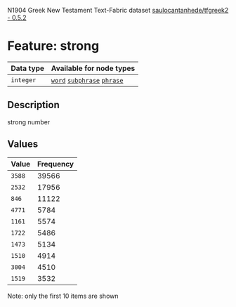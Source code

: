<p>N1904 Greek New Testament Text-Fabric dataset <a href="https://github.com/saulocantanhede/tfgreek2">saulocantanhede/tfgreek2 - 0.5.2</a></p>

<h1>Feature: strong</h1>

<table>
<thead>
<tr>
  <th>Data type</th>
  <th>Available for node types</th>
</tr>
</thead>
<tbody>
<tr>
  <td><code>integer</code></td>
  <td><A HREF="featurebynodetype.md#word"><code>word</code></A> <A HREF="featurebynodetype.md#subphrase"><code>subphrase</code></A> <A HREF="featurebynodetype.md#phrase"><code>phrase</code></A></td>
</tr>
</tbody>
</table>

<h2>Description</h2>

<p>strong number</p>

<h2>Values</h2>

<table>
<thead>
<tr>
  <th>Value</th>
  <th>Frequency</th>
</tr>
</thead>
<tbody>
<tr>
  <td><code>3588</code></td>
  <td>39566</td>
</tr>
<tr>
  <td><code>2532</code></td>
  <td>17956</td>
</tr>
<tr>
  <td><code>846</code></td>
  <td>11122</td>
</tr>
<tr>
  <td><code>4771</code></td>
  <td>5784</td>
</tr>
<tr>
  <td><code>1161</code></td>
  <td>5574</td>
</tr>
<tr>
  <td><code>1722</code></td>
  <td>5486</td>
</tr>
<tr>
  <td><code>1473</code></td>
  <td>5134</td>
</tr>
<tr>
  <td><code>1510</code></td>
  <td>4914</td>
</tr>
<tr>
  <td><code>3004</code></td>
  <td>4510</td>
</tr>
<tr>
  <td><code>1519</code></td>
  <td>3532</td>
</tr>
</tbody>
</table>

<p>Note: only the first 10 items are shown</p>
